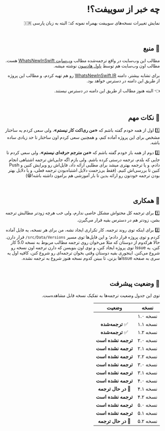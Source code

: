 <div dir='rtl'>

# چه خبر از سوییفت؟!

نمایش تغییرات نسخه‌های سوییفت بهمراه نمونه کد؛ البته به زبان پارسی 🇮🇷

<br>

## 📖 منبع

مطالب این وب‌سایت در واقع ترجمه‌شده مطالب [وب‌سایت WhatsNewInSwift](https://www.whatsnewinswift.com/) هست. مطالب اون وب‌سایت هم توسط [پاول هادسون](https://twitter.com/twostraws) نوشته میشه. 

برای تشابه بیشتر، دامنه [WhatsNewInSwift.IR](http://www.whatsnewinswift.ir/) رو هم تهیه کردم، و مطالب این پروژه از طریق این دامنه در دسترس خواهد بود. 

👈 البته هنوز مطالب از طریق این دامنه در دسترس نیستند.

<br>

## 🤪 نکات مهم

1️⃣ اول از همه خودم گفته باشم که **«من ری‌اکت کار نیستم»**، ولی سعی کردم یه ساختار مشخص برای این پروژه آماده کنم، و همچنین سعی کردم اون ساختار تا حد زیادی ساده باشه.

2️⃣ دوم از همه باز خودم گفته باشم که **«من مترجم حرفه‌ای نیستم»**، ولی سعی کردم تا جایی که بلدم، ترجمه درستی کرده باشم. ولی بازم اگه جایی‌اش ترجمه اشتباهی انجام دادم، و یا ترجمه بهتری میشد برای مطلبی ارائه داد، فایل‌اش رو ویرایش کنین و Push کنین تا بررسی‌اش کنیم. (فقط بی‌زحمت دلایل اشتباه‌بودن ترجمه فعلی، و یا دلایل بهتر بودن ترجمه خودتون رو ارائه بدین تا بار آموزشی هم برامون داشته باشه!😁)

<br>

## 🤝 همکاری

1️⃣ برای ترجمه کل محتواش مشکل خاصی ندارم، ولی خب هرچه زودتر مطالبش ترجمه بشن، زودتر هم در دسترس بقیه قرار می‌گیرن. 

2️⃣ برای اینکه توی روند ترجمه، کار تکراری ایجاد نشه، من برای هر نسخه، یه فایل آماده کردم و توی پروژه قرار دادم؛ و این فایل‌ها توی مسیر `src/Data/Versions/` قرار دارن. حالا هرکدوم از دوستان که مثلا می‌خوان روی ترجمه مطالب مربوط به نسخه 5.0 کار کنن، یه Issue توی پروژه ایجاد کنن، و توی اون بنویسن که دارن ترجمه اون نسخه رو شروع می‌کنن. اینجوری بقیه دوستان وقتی بخوان ترجمه‌ای رو شروع کنن، کافیه اول یه سری به صفحه Issueها بزنن، تا ببینن کدوم نسخه هنوز شروع به ترجمه نشده.

<br>

## 📏 وضعیت پیشرفت

توی این جدول وضعیت ترجمه‌ها به تفکیک نسخه قابل مشاهده‌ست.

| نسخه        | وضعیت           |
|:-------------:|:-------------:|
| نسخه ۱.۰ ||
| نسخه ۱.۱ | ✅ **ترجمه‌شده**|
| نسخه ۱.۲ | ✅ **ترجمه‌شده**|
| نسخه ۲.۰ | **ترجمه نشده است**|
| نسخه ۲.۱ | **ترجمه نشده است**|
| نسخه ۲.۲ | **ترجمه نشده است**|
| نسخه ۳.۰ | **ترجمه نشده است**|
| نسخه ۳.۱ | **ترجمه نشده است**|
| نسخه ۴.۰ | **ترجمه نشده است**|
| نسخه ۴.۱ | 🔨 **در حال ترجمه**|
| نسخه ۴.۲ | **ترجمه نشده است**|
| نسخه ۵.۰ | **ترجمه نشده است**|
| نسخه ۵.۱ | **ترجمه نشده است**|
| نسخه ۵.۲ | 🔨 **در حال ترجمه**|

</div>